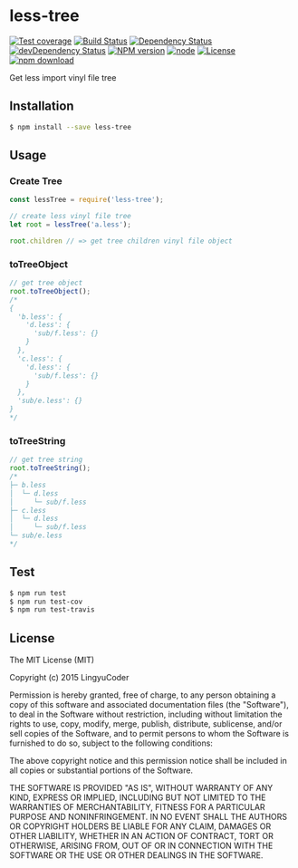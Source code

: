 # less-tree

[![Test coverage](https://img.shields.io/coveralls/LingyuCoder/less-tree.svg?style=flat-square)](https://coveralls.io/r/LingyuCoder/less-tree?branch=master)
[![Build Status](https://travis-ci.org/LingyuCoder/less-tree.png)](https://travis-ci.org/LingyuCoder/less-tree)
[![Dependency Status](https://david-dm.org/LingyuCoder/less-tree.svg)](https://david-dm.org/LingyuCoder/less-tree)
[![devDependency Status](https://david-dm.org/LingyuCoder/less-tree/dev-status.svg)](https://david-dm.org/LingyuCoder/less-tree#info=devDependencies)
[![NPM version](http://img.shields.io/npm/v/less-tree.svg?style=flat-square)](http://npmjs.org/package/less-tree)
[![node](https://img.shields.io/badge/node.js-%3E=_4.0-green.svg?style=flat-square)](http://nodejs.org/download/)
[![License](http://img.shields.io/npm/l/less-tree.svg?style=flat-square)](LICENSE)
[![npm download](https://img.shields.io/npm/dm/less-tree.svg?style=flat-square)](https://npmjs.org/package/less-tree)

Get less import vinyl file tree

## Installation

```bash
$ npm install --save less-tree
```

## Usage

### Create Tree

```javascript
const lessTree = require('less-tree');

// create less vinyl file tree
let root = lessTree('a.less');

root.children // => get tree children vinyl file object
```

### toTreeObject

```javascript
// get tree object
root.toTreeObject();
/*
{
  'b.less': {
    'd.less': {
      'sub/f.less': {}
    }
  },
  'c.less': {
    'd.less': {
      'sub/f.less': {}
    }
  },
  'sub/e.less': {}
}
*/
```

### toTreeString


```javascript
// get tree string
root.toTreeString();
/*
├─ b.less
│  └─ d.less
│     └─ sub/f.less
├─ c.less
│  └─ d.less
│     └─ sub/f.less
└─ sub/e.less
*/
```

## Test

```bash
$ npm run test
$ npm run test-cov
$ npm run test-travis
```

## License

The MIT License (MIT)

Copyright (c) 2015 LingyuCoder

Permission is hereby granted, free of charge, to any person obtaining a copy
of this software and associated documentation files (the "Software"), to deal
in the Software without restriction, including without limitation the rights
to use, copy, modify, merge, publish, distribute, sublicense, and/or sell
copies of the Software, and to permit persons to whom the Software is
furnished to do so, subject to the following conditions:

The above copyright notice and this permission notice shall be included in all
copies or substantial portions of the Software.

THE SOFTWARE IS PROVIDED "AS IS", WITHOUT WARRANTY OF ANY KIND, EXPRESS OR
IMPLIED, INCLUDING BUT NOT LIMITED TO THE WARRANTIES OF MERCHANTABILITY,
FITNESS FOR A PARTICULAR PURPOSE AND NONINFRINGEMENT. IN NO EVENT SHALL THE
AUTHORS OR COPYRIGHT HOLDERS BE LIABLE FOR ANY CLAIM, DAMAGES OR OTHER
LIABILITY, WHETHER IN AN ACTION OF CONTRACT, TORT OR OTHERWISE, ARISING FROM,
OUT OF OR IN CONNECTION WITH THE SOFTWARE OR THE USE OR OTHER DEALINGS IN THE
SOFTWARE.
